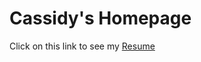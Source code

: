 <h1>Cassidy's Homepage</h1>

Click on this link to see my <a href="https://rudycassidy.github.io/RudyResume/CassidySampleResume.html"> Resume </a>
